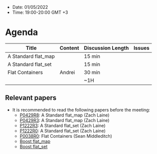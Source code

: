 * Date: 01/05/2022
* Time: 19:00-20:00 GMT +3

# Agenda

| Title | Content | Discussion Length | Issues       |
|----------|-------------|-------------|----------------|
| A Standard flat_map |   | 15 min   |   |
| A Standard flat_set |   | 15 min   |   |
| Flat Containers     | Andrei  | 30 min   |   |
|                     |   | ~1H      |   |

## Relevant papers

* It is recommended to read the following papers before the meeting:
  * [P0429R8](http://www.open-std.org/jtc1/sc22/wg21/docs/papers/2022/p0429r8.pdf): A Standard flat_map (Zach Laine)
  * [P0429R3](http://www.open-std.org/jtc1/sc22/wg21/docs/papers/2017/p0429r3.pdf): A Standard flat_map (Zach Laine)
  * [P1222R3](http://www.open-std.org/jtc1/sc22/wg21/docs/papers/2022/p1222r3.pdf): A Standard flat_set (Zach Laine)
  * [P1222R0](http://www.open-std.org/jtc1/sc22/wg21/docs/papers/2018/p1222r0.pdf): A Standard flat_set (Zach Laine)
  * [P0038R0](http://www.open-std.org/jtc1/sc22/wg21/docs/papers/2015/p0038r0.html): Flat Containers (Sean Middleditch)
  * [Boost flat_map](https://www.boost.org/doc/libs/1_65_1/doc/html/boost/container/flat_map.html)
  * [Boost flat_set](https://www.boost.org/doc/libs/1_64_0/doc/html/boost/container/flat_set.html)


